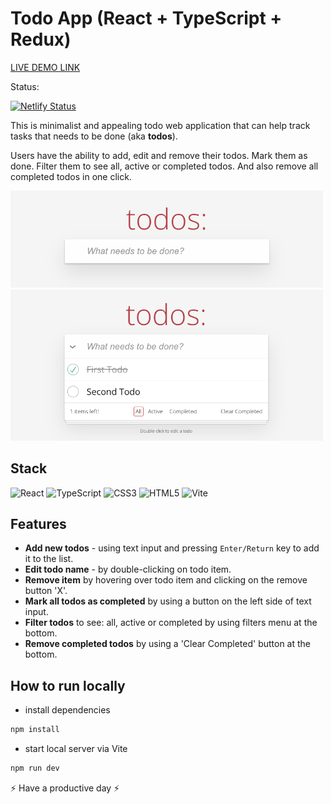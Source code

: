 # Todo App (React + TypeScript + Redux)

[LIVE DEMO LINK](https://ts-todos-app.netlify.app/)

Status:

[![Netlify Status](https://api.netlify.com/api/v1/badges/07539ad7-6f41-4ad1-98d3-5372bcbeff47/deploy-status)](https://app.netlify.com/sites/ts-todos-app/deploys)

This is minimalist and appealing todo web application that can help track tasks that needs to be done (aka **todos**).

Users have the ability to add, edit and remove their todos. Mark them as done. Filter them to see all, active or completed todos. And also remove all completed todos in one click.

<img width='500' alt='todo-app-preview' src='./src/assets/todo-app-preview1.png'>

<img width='500' alt='todo-app-preview' src='./src/assets/todo-app-preview2.png'>

## Stack

![React](https://img.shields.io/badge/react-%2320232a.svg?style=for-the-badge&logo=react&logoColor=%2361DAFB)
![TypeScript](https://img.shields.io/badge/TypeScript-007ACC?style=for-the-badge&logo=typescript&logoColor=white)
![CSS3](https://img.shields.io/badge/css3-%231572B6.svg?style=for-the-badge&logo=css3&logoColor=white)
![HTML5](https://img.shields.io/badge/html5-%23E34F26.svg?style=for-the-badge&logo=html5&logoColor=white)
![Vite](https://img.shields.io/badge/vite-%23646CFF.svg?style=for-the-badge&logo=vite&logoColor=white)

## Features

- **Add new todos** - using text input and pressing `Enter/Return` key to add it to the list.
- **Edit todo name** - by double-clicking on todo item.
- **Remove item** by hovering over todo item and clicking on the remove button 'X'.
- **Mark all todos as completed** by using a button on the left side of text input.
- **Filter todos** to see: all, active or completed by using filters menu at the bottom.
- **Remove completed todos** by using a 'Clear Completed' button at the bottom.

## How to run locally

- install dependencies

```js
npm install
```

- start local server via Vite

```js
npm run dev
```

⚡ Have a productive day ⚡
